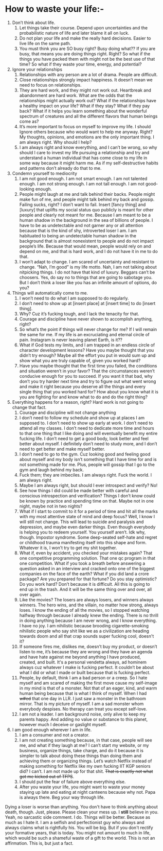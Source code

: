 # **How to waste your life**:-

1. Don’t think about life.
   1. Let things take their course. Depend upon uncertainties and the probabilistic nature of life and later blame it all on luck.
   2. Do not plan your life and make the really hard decisions. Easier to live life on the same path.
   3. You must think you are SO busy right? Busy doing what?? If you are busy, that means you are doing things right. Right? So what if the things you have packed them with might not be the best use of that time? So what if they waste your time, energy, and potential?
2. Ignore your relationships
   1. Relationships with any person are a lot of drama. People are difficult.
   2. Close relationships strongly impact happiness. It doesn’t mean we need to focus on relationships.
   3. They are hard work, and they might not work out. Heartbreak and abandonment are hard work. What are the odds that the relationships might actually work out? What if the relationships have a healthy impact on your life? What if they stay? What if they pay back? What if it helps you learn something about the wonderful spectrum of creatures and all the different flavors that human beings come as?
   4. It’s more important to focus on myself to improve my life. I should Ignore others because who would want to help me anyway. Right? My thoughts, opinions, and emotions are the only important thing. I am always right. Why should I help?
   5. I am always right and know everything, and I can’t be wrong, so why should I care to invest my life pursuing a relationship and try and understand a human individual that has come close to my life in some way because it might harm me. As if my self-destructive habits and patterns don’t already do that to me.
3. Condemn yourself to mediocrity
   1. I am not good enough. I am not smart enough. I am not talented enough. I am not strong enough. I am not tall enough. I am not good-looking enough.
   2. People might laugh at me and talk behind their backs. People might make fun of me, and people might talk behind my back and gossip. Failing sucks, right? I don’t want to fail. Insert [fancy thing] and [luxury] that uplifts my social status quo publicly is meant for other people and clearly not meant for me. Because I am meant to be a human shadow in the background in the sea of billions of people. I have to be as undetectable and not garner any or all attention because that is the kind of shy, introverted loser I am. I am habituated to being an undetectable human shadow in the background that is almost nonexistent to people and do not impact people’s life. Because that would mean, people would rely on and depend on me, and that is hard work, and I do not have it in me to do that.
   3. I won’t adapt to change. I am scared of uncertainty and resistant to change. “Nah, I’m good” is my life motto. Nah, I am not talking about nitpicking things. I do not have that kind of luxury. Beggars can’t be choosers. Yes, do say no to things that are going to sabotage you. But I don’t think a loser like you has an infinite amount of options, do you?
5. Things will automatically come to me.
   1. I won’t need to do what I am supposed to do regularly.
   2. I don’t need to show up at [insert place] at [insert time] to do [insert thing].
   3. Why? Cuz it’s fucking tough, and I lack the tenacity for that.
   4. Courage and discipline have never shown to accomplish anything, right?
   5. So what’s the point if things will never change for me? If I will remain the same for me. If my life is an excruciating and eternal circle of pain. Instagram is never leaving planet Earth, is it??
   6. What if God tests my limits, and I am trapped in an endless circle of character development lessons? Have you maybe thought that you didn’t try enough? Maybe all the effort you put in would sum up and show what you are truly capable of, given you worked hard?
   7. Have you maybe thought that the first time you failed, the conditions and situation weren’t in your favor? That the circumstances weren’t conducive enough for you to succeed. If you want it that bad, why don’t you try harder next time and try to figure out what went wrong and make it right because you deserve all the things and every single thing that you worked hard for? How about you know what it is you are fighting for and know what to do and do the right thing?
7. Everything happens for a reason, right? Hard work is not going to change that fact.
   1. Courage and discipline will not change anything
   2. I don’t need to follow my schedule and show up at places I am supposed to. I don’t need to show up early at work. I don’t need to attend all my classes. I don’t need to dedicate more time and hours to that one thing that I like doing and will eventually benefit my entire fucking life. I don’t need to get a good body, look better and feel better about myself. I definitely don’t need to study more, and I don’t need to get better and make myself better.
   3. I don’t need to go to the gym. Cuz looking good and feeling good about myself and my body isn’t something that I have time for and is not something made for me. Plus, people will gossip that I go to the gym and laugh behind my back.
   4. Fuck them; they are imbeciles. I am always right.  Fuck the world. I am always right.
   5. Maybe I am always right, but should I ever introspect and verify? No!
   6. See how things I did could be made better with careful and conscious introspection and verification? Things I don’t know could be known by practice and spending time on that. Maybe not in one night, maybe not in two nights?
   7. What if I start to commit to it for a period of time and hit all the marks with my most attentive state of mind and deep focus? Well, I know I will still not change. This will lead to suicide and paralysis and depression, and maybe even darker things. Even though everybody is helping you to redeem yourself. You yourself aren’t. Idk why, though. Impostor syndrome. Some deep-seated self-hate and regret or childhood trauma manifesting itself into this shape and form. Whatever it is, I won’t try to get my shit together.
   8. What if, even by accident, you checked your mistakes again? That one competitive programming solution. That one qc program in that one competition. What if you took a breath before answering a question asked in an interview and cracked onto one of the biggest companies on the face of the earth? What if you did land a crore package? Are you prepared for that fortune? Do you stay optimistic? Do you work hard? Don’t because it is difficult. All this is going to end up in the trash. And it will be the same thing over and over, all over again.
   9. Like the movies? The losers are always losers, and winners always winners. The hero wins, and the villain, no matter how strong, always loses. I know the ending of all the movies, so I stopped watching halfway through because I already knew the ending. There is no thrill in doing anything because I am never wrong, and I know everything. I have no joy. I am nihilistic because brooding cigarette-smoking nihilistic people who say shit like we as a civilization are heading towards doom and all that crap sounds super fucking cool, doesn't it?
   10. If someone fires me, dislikes me, doesn’t buy my product, or doesn’t listen to me, it’s because they are wrong and they have an agenda and have hate against me beyond anything I have produced, created, and built. It's a personal vendetta always, ad hominem always cuz whatever I make is fucking perfect. It couldn’t be about what I did or what I made or built because that is fucking perfect.
   11. People, by default, think I am a bad person or a creep. So I hate myself and am scared of making the first move cause my self-image in my mind is that of a monster. Not that of an eager, kind, and warm human being because that is what I think of myself. When I had ~~w#ed~~ that one day in LLR. I just saw a monster in the bathroom mirror. That is my picture of myself. I am a sad monster whom everybody despises. No therapy can treat you except self-love.
   12. I am not a leader. I am background noise, only alive to keep my parents happy. And adding no value or substance to this planet, however much I deceive or gaslight myself.
8. I am good enough wherever I am in life. 
   1. I am a consumer and not a creator.
   2. I am not creating something because, in that case, people will see me, and what if they laugh at me? I can’t start my website, or my business, organize things, take charge, and do it because it is simpler to talk about doing these things than doing them and achieving them or organizing things. Let’s watch Netflix instead of making something for Netflix like my own fucking IIT KGP seniors did? I can’t. I am not made up for that shit. ~~That is exactly not what got me kicked out of TFPS~~.
   3. I should put the fear of failure above everything else.
   4. After you waste your life, you might want to waste your money staying up late and eating at night canteens because why not. Papa is always there. Beg your way through life.
  
Dying a loser is worse than anything. You don't have to think anything about death, though. Just, please. Please clean your mess up. I **still** believe in you. Yeah, no sarcastic side comment. I do. Things will be better. Because as much as I hate it. I am a selfish and perfectionist guy who always and always claims what is rightfully his. You will be big. But if you don't rectify your formative years, that is today. You might not amount to much in life, which would be such a shameful waste of a gift to the world. This is not an affirmation. This is, but just a fact.

